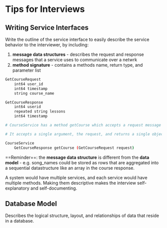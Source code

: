 # Tips for Interviews

## Writing Service Interfaces

Write the outline of the service interface to easily describe the service behavior to the interviewer, by including:

1. **message data structures** - describes the request and response messages that a service uses to communicate over a netwrk
2. **method signature** - contains a methods name, return type, and parameter list

```bash
GetCourseRequest
    int64 user_id
    int64 timestamp
    string course_name

GetCourseResponse
    int64 userid
    repeated string lessons
    int64 timestamp

# CourseService has a method getCourse which accepts a request message GetCourseRequest and returns the response message GetCourseResponse

# It accepts a single argument, the request, and returns a single object, the response

CourseService
    GetCourseResponse getCourse (GetCourseRequest request)

```

==Reminder==: the **message data structure** is different from the **data model** - e.g. song_names could be stored as rows that are aggregated into a sequential datastructure like an array in the course response.

A system would have multiple services, and each service would have multiple methods. Making them descriptive makes the interview self-explanatory and self-documenting. 

## Database Model

Describes the logical structure, layout, and relationships of data that reside in a database. 

